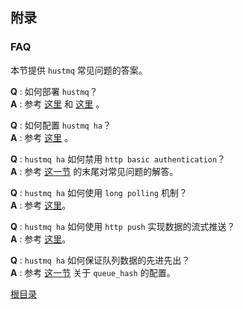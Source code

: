 附录
--

### FAQ ###

本节提供 `hustmq` 常见问题的答案。

**Q** :  如何部署 `hustmq`？  
**A** :  参考 [这里](../guide/hustmq.md) 和 [这里](../guide/ha.md) 。

**Q** :  如何配置 `hustmq ha`？  
**A** :  参考 [这里](../advanced/ha/nginx.md) 。

**Q** :  `hustmq ha` 如何禁用 `http basic authentication`？  
**A** :  参考 [这一节](../advanced/ha/nginx.md) 的末尾对常见问题的解答。

**Q** :  `hustmq ha` 如何使用 `long polling` 机制？  
**A** :  参考 [这里](../api/ha.md)。

**Q** :  `hustmq ha` 如何使用 `http push` 实现数据的流式推送？  
**A** :  参考 [这里](../api/ha.md)。

**Q** :  `hustmq ha` 如何保证队列数据的先进先出？  
**A** :  参考 [这一节](../advanced/ha/nginx.md) 关于 `queue_hash` 的配置。

[根目录](../index.md)
